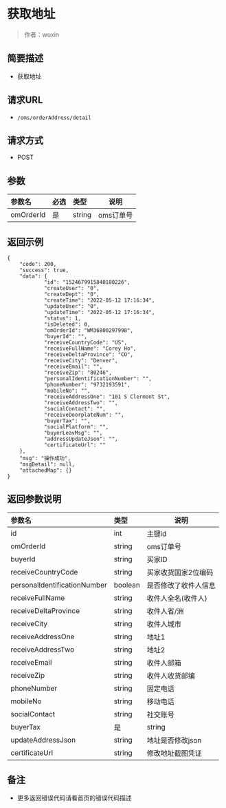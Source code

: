 # 获取地址

> 作者：wuxin

## 简要描述

- 获取地址

## 请求URL
- `/oms/orderAddress/detail`
  
## 请求方式
- POST 

## 参数

|参数名|必选|类型|说明|
|:----    |:---|:----- |-----   |
|omOrderId |是  |string | oms订单号   |

## 返回示例 

``` 
{
    "code": 200,
    "success": true,
    "data": {
			"id": "1524679915840180226",
			"createUser": "0",
			"createDept": "0",
			"createTime": "2022-05-12 17:16:34",
			"updateUser": "0",
			"updateTime": "2022-05-12 17:16:34",
			"status": 1,
			"isDeleted": 0,
			"omOrderId": "WM36800297998",
			"buyerId": "",
			"receiveCountryCode": "US",
			"receiveFullName": "Corey Ho",
			"receiveDeltaProvince": "CO",	
			"receiveCity": "Denver",
			"receiveEmail": "",
			"receiveZip": "80246",
			"personalIdentificationNumber": "",
			"phoneNumber": "9732193591",
			"mobileNo": "",
			"receiveAddressOne": "101 S Clermont St",
			"receiveAddressTwo": "",
			"socialContact": "",
			"receiveDoorplateNum": "",
			"buyerTax": "",
			"socialPlatform": "",
			"buyerLeavMsg": "",
			"addressUpdateJson": "",
			"certificateUrl": ""
    },
    "msg": "操作成功",
    "msgDetail": null,
    "attachedMap": {}
}
```

## 返回参数说明 

|参数名|类型|说明|
|:-----  |:-----|-----                           |
|id |int   |主键id  |
|omOrderId |string   |oms订单号  |
|buyerId |string   |买家ID  |
|receiveCountryCode |string   |买家收货国家2位编码  |
|personalIdentificationNumber |boolean   |是否修改了收件人信息  |
|receiveFullName |string   |收件人全名(收件人)  |
|receiveDeltaProvince |string   |收件人省/洲  |
|receiveCity |string   |收件人城市  |
|receiveAddressOne |string   |地址1  |
|receiveAddressTwo |string   |地址2  |
|receiveEmail |string   |收件人邮箱  |
|receiveZip |string   |收件人收货邮编  |
|phoneNumber |string   |固定电话  |
|mobileNo |string   |移动电话  |
|socialContact |string   |社交账号  |
|buyerTax |是  |string |个人税号   |
|updateAddressJson |string   |地址是否修改json  |
|certificateUrl |string   |修改地址截图凭证  |

## 备注 

- 更多返回错误代码请看首页的错误代码描述